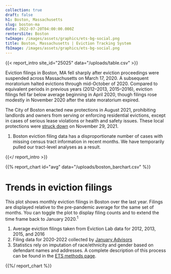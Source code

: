 ```yaml
---
collection: true
draft: false
h1: Boston, Massachusetts
slug: boston-ma
date: 2022-07-20T04:00:00.000Z
rentersSite: Boston
twImage: /images/assets/graphics/ets-bg-social.png
title: Boston, Massachusetts | Eviction Tracking System
fbImage: /images/assets/graphics/ets-bg-social.png
---
```


{{< report_intro site_id="25025" data="/uploads/table.csv" >}}

Eviction filings in Boston, MA fell sharply after eviction proceedings were suspended across Massachusetts on March 17, 2020. A subsequent moratorium halted evictions through mid-October of 2020. Compared to equivalent periods in previous years (2012–2013, 2015–2016), eviction filings fell far below average beginning in April 2020, though filings rose modestly in November 2020 after the state moratorium expired.

The City of Boston enacted new protections in August 2021, prohibiting landlords and owners from serving or enforcing residential evictions, except in cases of serious lease violations or health and safety issues. These local protections were [struck down](https://www.bostonglobe.com/2021/11/29/business/judge-strikes-down-bostons-eviction-moratorium/) on November 29, 2021. 



1. Boston eviction filing data has a disproportionate number of cases with missing census tract information in recent months. We have temporarily pulled our tract-level analyses as a result.

{{</ report_intro >}}



{{% report_chart id="avg" data="/uploads/boston_barchart.csv" %}}

# Trends in eviction filings

This plot shows monthly eviction filings in Boston over the last year. Filings are displayed relative to the pre-pandemic average for the same set of months. You can toggle the plot to display filing counts and to extend the time frame back to January 2020.<sup>1</sup>

1. Average eviction filings taken from Eviction Lab data for 2012, 2013, 2015, and 2016
2. Filing data for 2020-2022 collected by [January Advisors](https://www.januaryadvisors.com/)
3. Statistics rely on imputation of race/ethnicity and gender based on defendant names and addresses. A complete description of this process can be found in the [ETS methods page](https://evictionlab.org/eviction-tracking/methods/).

{{%/ report_chart %}}